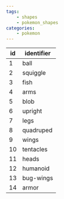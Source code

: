 ```yaml
---
tags:
    - shapes
    - pokemon_shapes
categories:
    - pokemon
---
```


| id | identifier |
|----|------------|
| 1  | ball       |
| 2  | squiggle   |
| 3  | fish       |
| 4  | arms       |
| 5  | blob       |
| 6  | upright    |
| 7  | legs       |
| 8  | quadruped  |
| 9  | wings      |
| 10 | tentacles  |
| 11 | heads      |
| 12 | humanoid   |
| 13 | bug-wings  |
| 14 | armor      |
